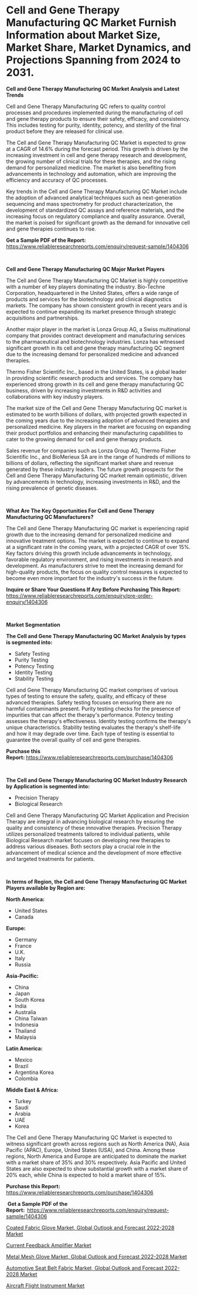 <p><h1>Cell and Gene Therapy Manufacturing QC Market Furnish Information about Market Size, Market Share, Market Dynamics, and Projections Spanning from 2024 to 2031.</h1></p><p><strong>Cell and Gene Therapy Manufacturing QC Market Analysis and Latest Trends</strong></p>
<p><p>Cell and Gene Therapy Manufacturing QC refers to quality control processes and procedures implemented during the manufacturing of cell and gene therapy products to ensure their safety, efficacy, and consistency. This includes testing for purity, identity, potency, and sterility of the final product before they are released for clinical use.</p><p>The Cell and Gene Therapy Manufacturing QC Market is expected to grow at a CAGR of 14.6% during the forecast period. This growth is driven by the increasing investment in cell and gene therapy research and development, the growing number of clinical trials for these therapies, and the rising demand for personalized medicine. The market is also benefiting from advancements in technology and automation, which are improving the efficiency and accuracy of QC processes.</p><p>Key trends in the Cell and Gene Therapy Manufacturing QC Market include the adoption of advanced analytical techniques such as next-generation sequencing and mass spectrometry for product characterization, the development of standardized QC assays and reference materials, and the increasing focus on regulatory compliance and quality assurance. Overall, the market is poised for significant growth as the demand for innovative cell and gene therapies continues to rise.</p></p>
<p><strong>Get a Sample PDF of the Report:&nbsp;</strong> <a href="https://www.reliableresearchreports.com/enquiry/request-sample/1404306">https://www.reliableresearchreports.com/enquiry/request-sample/1404306</a></p>
<p>&nbsp;</p>
<p><strong>Cell and Gene Therapy Manufacturing QC Major Market Players</strong></p>
<p><p>The Cell and Gene Therapy Manufacturing QC Market is highly competitive with a number of key players dominating the industry. Bio-Techne Corporation, headquartered in the United States, offers a wide range of products and services for the biotechnology and clinical diagnostics markets. The company has shown consistent growth in recent years and is expected to continue expanding its market presence through strategic acquisitions and partnerships.</p><p>Another major player in the market is Lonza Group AG, a Swiss multinational company that provides contract development and manufacturing services to the pharmaceutical and biotechnology industries. Lonza has witnessed significant growth in its cell and gene therapy manufacturing QC segment due to the increasing demand for personalized medicine and advanced therapies.</p><p>Thermo Fisher Scientific Inc., based in the United States, is a global leader in providing scientific research products and services. The company has experienced strong growth in its cell and gene therapy manufacturing QC business, driven by increasing investments in R&D activities and collaborations with key industry players.</p><p>The market size of the Cell and Gene Therapy Manufacturing QC market is estimated to be worth billions of dollars, with projected growth expected in the coming years due to the increasing adoption of advanced therapies and personalized medicine. Key players in the market are focusing on expanding their product portfolios and enhancing their manufacturing capabilities to cater to the growing demand for cell and gene therapy products.</p><p>Sales revenue for companies such as Lonza Group AG, Thermo Fisher Scientific Inc., and BioMerieux SA are in the range of hundreds of millions to billions of dollars, reflecting the significant market share and revenue generated by these industry leaders. The future growth prospects for the Cell and Gene Therapy Manufacturing QC market remain optimistic, driven by advancements in technology, increasing investments in R&D, and the rising prevalence of genetic diseases.</p></p>
<p>&nbsp;</p>
<p><strong>What Are The Key Opportunities For Cell and Gene Therapy Manufacturing QC Manufacturers?</strong></p>
<p><p>The Cell and Gene Therapy Manufacturing QC market is experiencing rapid growth due to the increasing demand for personalized medicine and innovative treatment options. The market is expected to continue to expand at a significant rate in the coming years, with a projected CAGR of over 15%. Key factors driving this growth include advancements in technology, favorable regulatory environment, and rising investments in research and development. As manufacturers strive to meet the increasing demand for high-quality products, the focus on quality control measures is expected to become even more important for the industry's success in the future.</p></p>
<p><strong>Inquire or Share Your Questions If Any Before Purchasing This Report:</strong> <a href="https://www.reliableresearchreports.com/enquiry/pre-order-enquiry/1404306">https://www.reliableresearchreports.com/enquiry/pre-order-enquiry/1404306</a></p>
<p>&nbsp;</p>
<p><strong>Market Segmentation</strong></p>
<p><strong>The Cell and Gene Therapy Manufacturing QC Market Analysis by types is segmented into:</strong></p>
<p><ul><li>Safety Testing</li><li>Purity Testing</li><li>Potency Testing</li><li>Identity Testing</li><li>Stability Testing</li></ul></p>
<p><p>Cell and Gene Therapy Manufacturing QC market comprises of various types of testing to ensure the safety, quality, and efficacy of these advanced therapies. Safety testing focuses on ensuring there are no harmful contaminants present. Purity testing checks for the presence of impurities that can affect the therapy's performance. Potency testing assesses the therapy's effectiveness. Identity testing confirms the therapy's unique characteristics. Stability testing evaluates the therapy's shelf-life and how it may degrade over time. Each type of testing is essential to guarantee the overall quality of cell and gene therapies.</p></p>
<p><strong>Purchase this Report:&nbsp;</strong><a href="https://www.reliableresearchreports.com/purchase/1404306">https://www.reliableresearchreports.com/purchase/1404306</a></p>
<p>&nbsp;</p>
<p><strong>The Cell and Gene Therapy Manufacturing QC Market Industry Research by Application is segmented into:</strong></p>
<p><ul><li>Precision Therapy</li><li>Biological Research</li></ul></p>
<p><p>Cell and Gene Therapy Manufacturing QC Market Application and Precision Therapy are integral in advancing biological research by ensuring the quality and consistency of these innovative therapies. Precision Therapy utilizes personalized treatments tailored to individual patients, while Biological Research market focuses on developing new therapies to address various diseases. Both sectors play a crucial role in the advancement of medical science and the development of more effective and targeted treatments for patients.</p></p>
<p>&nbsp;</p>
<p><strong>In terms of Region, the Cell and Gene Therapy Manufacturing QC Market Players available by Region are:</strong></p>
<p>
    <p> <strong> North America: </strong>
        <ul>
            <li>United States</li>
            <li>Canada</li>
        </ul>
        </p> 
    <p> <strong> Europe: </strong>
        <ul>
            <li>Germany</li>
            <li>France</li>
            <li>U.K.</li>
            <li>Italy</li>
            <li>Russia</li>
        </ul>
        </p> 
    <p> <strong> Asia-Pacific: </strong>
        <ul>
            <li>China</li>
            <li>Japan</li>
            <li>South Korea</li>
            <li>India</li>
            <li>Australia</li>
            <li>China Taiwan</li>
            <li>Indonesia</li>
            <li>Thailand</li>
            <li>Malaysia</li>
        </ul>
        </p> 
    <p> <strong> Latin America: </strong>
        <ul>
            <li>Mexico</li>
            <li>Brazil</li>
            <li>Argentina Korea</li>
            <li>Colombia</li>
        </ul>
        </p> 
    <p> <strong> Middle East & Africa: </strong>
        <ul>
            <li>Turkey</li>
            <li>Saudi</li>
            <li>Arabia</li>
            <li>UAE</li>
            <li>Korea</li>
        </ul>
    </p>
    </p>
<p><p>The Cell and Gene Therapy Manufacturing QC Market is expected to witness significant growth across regions such as North America (NA), Asia Pacific (APAC), Europe, United States (USA), and China. Among these regions, North America and Europe are anticipated to dominate the market with a market share of 35% and 30% respectively. Asia Pacific and United States are also expected to show substantial growth with a market share of 20% each, while China is expected to hold a market share of 15%.</p></p>
<p><strong>Purchase this Report: </strong><a href="https://www.reliableresearchreports.com/purchase/1404306">https://www.reliableresearchreports.com/purchase/1404306</a></p>
<p>&nbsp;<strong>Get a Sample PDF of the Report:&nbsp;&nbsp;</strong><a href="https://www.reliableresearchreports.com/enquiry/request-sample/1404306">https://www.reliableresearchreports.com/enquiry/request-sample/1404306</a></p>
<p><strong></strong></p>
<p><p><a href="https://meowing-canidae-761.notion.site/Coated-Fabric-Glove-Market-Global-Outlook-and-Forecast-2022-2028-Market-Size-Market-Share-and-Glob-cd73a00c26b04ab08f1346f421830519">Coated Fabric Glove Market, Global Outlook and Forecast 2022-2028 Market</a></p><p><a href="https://view.publitas.com/reportprime-1/current-feedback-amplifier-market-with-the-goal-of-estimating-the-market-size-and-future-growth-potential-of-various-market-segments-based-on-component-applications-end-user-and-region/">Current Feedback Amplifier Market</a></p><p><a href="https://frill-swim-3cd.notion.site/Metal-Mesh-Glove-Market-Global-Outlook-and-Forecast-2022-2028-Market-Size-2024-2031-Global-Indust-dfdd740b23a9429b982f7e0b47f1b6c0">Metal Mesh Glove Market, Global Outlook and Forecast 2022-2028 Market</a></p><p><a href="https://meowing-lemming-dd3.notion.site/Global-Automotive-Seat-Belt-Fabric-Market-Global-Outlook-and-Forecast-2022-2028-Market-by-Types-Ap-a3167803ea894627ba8d6946b0f1f2ef">Automotive Seat Belt Fabric Market, Global Outlook and Forecast 2022-2028 Market</a></p><p><a href="https://view.publitas.com/reportprime-1/insights-into-aircraft-flight-instrument-market-size-analysing-market-share-trends-and-growth-from-2024-to-2031/">Aircraft Flight Instrument Market</a></p></p>